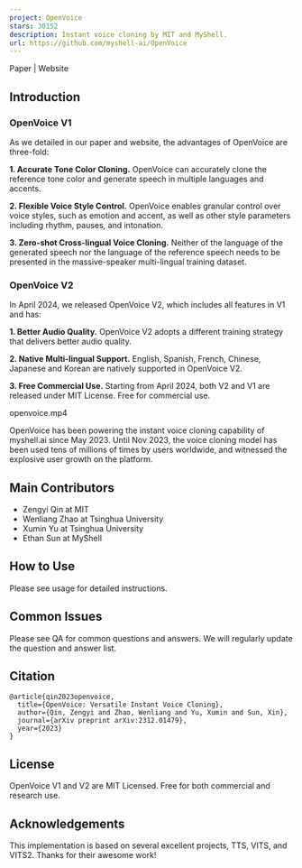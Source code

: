 ```yaml
---
project: OpenVoice
stars: 30152
description: Instant voice cloning by MIT and MyShell.
url: https://github.com/myshell-ai/OpenVoice
---
```


Paper | Website

Introduction
------------

### OpenVoice V1

As we detailed in our paper and website, the advantages of OpenVoice are three-fold:

**1\. Accurate Tone Color Cloning.** OpenVoice can accurately clone the reference tone color and generate speech in multiple languages and accents.

**2\. Flexible Voice Style Control.** OpenVoice enables granular control over voice styles, such as emotion and accent, as well as other style parameters including rhythm, pauses, and intonation.

**3\. Zero-shot Cross-lingual Voice Cloning.** Neither of the language of the generated speech nor the language of the reference speech needs to be presented in the massive-speaker multi-lingual training dataset.

### OpenVoice V2

In April 2024, we released OpenVoice V2, which includes all features in V1 and has:

**1\. Better Audio Quality.** OpenVoice V2 adopts a different training strategy that delivers better audio quality.

**2\. Native Multi-lingual Support.** English, Spanish, French, Chinese, Japanese and Korean are natively supported in OpenVoice V2.

**3\. Free Commercial Use.** Starting from April 2024, both V2 and V1 are released under MIT License. Free for commercial use.

openvoice.mp4

OpenVoice has been powering the instant voice cloning capability of myshell.ai since May 2023. Until Nov 2023, the voice cloning model has been used tens of millions of times by users worldwide, and witnessed the explosive user growth on the platform.

Main Contributors
-----------------

-   Zengyi Qin at MIT
-   Wenliang Zhao at Tsinghua University
-   Xumin Yu at Tsinghua University
-   Ethan Sun at MyShell

How to Use
----------

Please see usage for detailed instructions.

Common Issues
-------------

Please see QA for common questions and answers. We will regularly update the question and answer list.

Citation
--------

```
@article{qin2023openvoice,
  title={OpenVoice: Versatile Instant Voice Cloning},
  author={Qin, Zengyi and Zhao, Wenliang and Yu, Xumin and Sun, Xin},
  journal={arXiv preprint arXiv:2312.01479},
  year={2023}
}
```

License
-------

OpenVoice V1 and V2 are MIT Licensed. Free for both commercial and research use.

Acknowledgements
----------------

This implementation is based on several excellent projects, TTS, VITS, and VITS2. Thanks for their awesome work!
